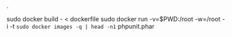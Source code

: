.

sudo docker build - < dockerfile
sudo docker run -v=$PWD:/root -w=/root -i -t `sudo docker images -q | head -n1` phpunit.phar

